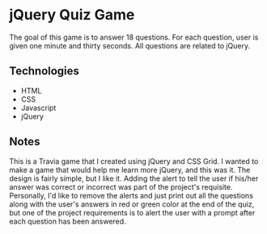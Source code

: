 # jQuery Quiz Game

The goal of this game is to answer 18 questions. For each question, user is given one minute and thirty seconds. All  questions are related to jQuery.

## Technologies

* HTML
* CSS
* Javascript
* jQuery

## Notes

This is a Travia game that I created using jQuery and CSS Grid. I wanted to make a game that would help me learn more jQuery, and this was it. The design is fairly simple, but I like it. Adding the alert to tell the user if his/her answer was correct or incorrect was part of the project's requisite. Personally, I'd like to remove the alerts and just print out all the questions along with the user's answers in red or green color at the end of the quiz, but one of the project requirements is to alert the user with a prompt after each question has been answered.
